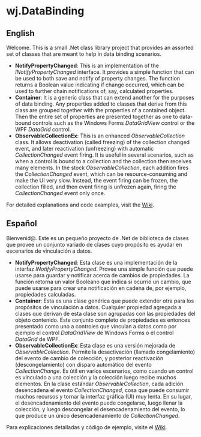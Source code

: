 # wj.DataBinding

## English

Welcome.  This is a small .Net class library project that provides an assorted set of classes that are meant to help in data binding scenarios.

* **NotifyPropertyChanged**:  This is an implementation of the *INotifyPropertyChanged* interface.  It provides a simple function that can be used to both save and notify of property changes.  The function returns a Boolean value indicating if change occurred, which can be used to further chain notifications of, say, calculated properties.
* **Container**:  It is a generic class that can extend another for the purposes of data binding.  Any properties added to classes that derive from this class are grouped together with the properties of a contained object.  Then the entire set of properties are presented together as one to data-bound controls such as the Windows Forms *DataGridView* control or the WPF *DataGrid* control.
* **ObservableCollectionEx**:  This is an enhanced *ObservableCollection* class.  It allows deactivation (called freezing) of the collection changed event, and later reactivation (unfreezing) with automatic *CollectionChanged* event firing.  It is useful in several scenarios, such as when a control is bound to a collection and the collection then receives many elements.  In the stock *ObservableCollection*, each addition fires the *CollectionChanged* event, which can be resource-consuming and make the UI very slow.  Instead, the event firing can be frozen, the collection filled, and then event firing is unfrozen again, firing the *CollectionChanged* event only once.

For detailed explanations and code examples, visit the [Wiki](https://github.com/webJose/wj.DataBinding/wiki).

## Español

Bienvenid@.  Este es un pequeño proyecto de .Net de biblioteca de clases que provee un conjunto variado de clases cuyo propósito es ayudar en escenarios de vinculación a datos.

* **NotifyPropertyChanged**:  Esta clase es una implementación de la interfaz *INotifyPropertyChanged*.  Provee una simple función que puede usarse para guardar y notificar acerca de cambios de propiedades.  La función retorna un valor Booleano que indica si ocurrió un cambio, que puede usarse para crear una notificación en cadena de, por ejemplo, propiedades calculadas.
* **Container**:  Esta es una clase genérica que puede extender otra para los propósitos de vinculación a datos.  Cualquier propiedad agregada a clases que derivan de esta clase son agrupadas con las propiedades del objeto contenido.  Este conjunto completo de propiedades es entonces presentado como uno a controles que vinculan a datos como por ejemplo el control *DataGridView* de Windows Forms o el control *DataGrid* de WPF.
* **ObservableCollectionEx**:  Esta clase es una versión mejorada de *ObservableCollection*.  Permite la desactivación (llamado congelamiento) del evento de cambio de colección, y posterior reactivación (descongelamiento) con disparo automático del evento *CollectionChange*.  Es útil en varios escenarios, como cuando un control es vinculado a una colección y la colección luego recibe muchos elementos.  En la clase estándar *ObservableCollection*, cada adición desencadena el evento *CollectionChanged*, cosa que puede consumir muchos recursos y tornar la interfaz gráfica (UI) muy lenta.  En su lugar, el desencadenamiento del evento puede congelarse, luego llenar la colección, y luego descongelar el desencadenamiento del evento, lo que produce un único desencadenamiento de *CollectionChanged*.

Para explicaciones detalladas y código de ejemplo, visite el [Wiki](https://github.com/webJose/wj.DataBinding/wiki).

